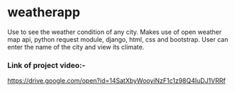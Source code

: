 # weatherapp
Use to see the weather condition of any city. Makes use of open weather map api, python request module, django, html, css and bootstrap. User can enter the name of the city and view its climate. 

### Link of project video:-

https://drive.google.com/open?id=14SatXbyWooyiNzF1c1z98Q4IuDJ1VRRf

